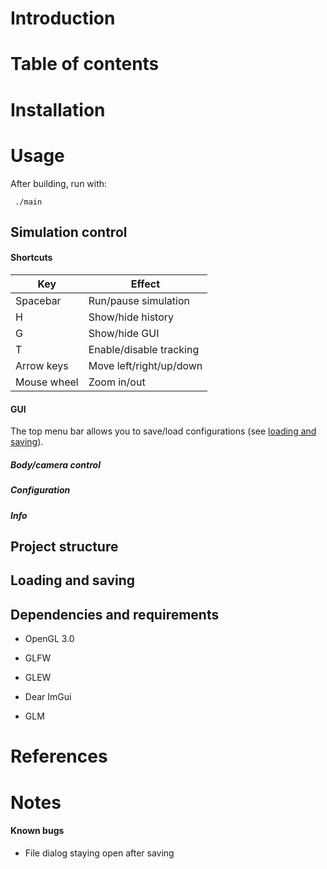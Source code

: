# Introduction

# Table of contents

# Installation

# Usage
After building, run with:

` ./main`

## Simulation control
#### Shortcuts
| Key | Effect |
|-----|----- |
Spacebar | Run/pause simulation
| H | Show/hide history
| G | Show/hide GUI |
| T | Enable/disable tracking
| Arrow keys | Move left/right/up/down |
| Mouse wheel | Zoom in/out |

#### GUI
The top menu bar allows you to save/load configurations (see [loading and saving](#loading-and-saving)).

##### Body/camera control

##### Configuration

##### Info

## Project structure

## Loading and saving


## Dependencies and requirements
- OpenGL 3.0
- GLFW
- GLEW

- Dear ImGui
- GLM
# References

# Notes

#### Known bugs
- File dialog staying open after saving
